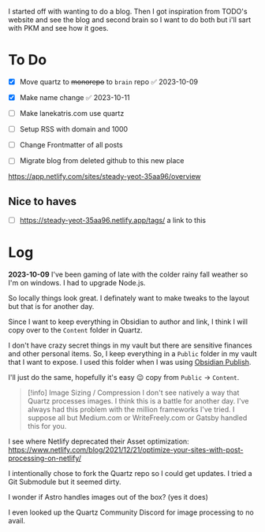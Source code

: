 I started off with wanting to do a blog. Then I got inspiration from TODO's website and see the blog and second brain so I want to do both but i'll sart with PKM and see how it goes. 

# To Do

- [x] Move quartz to ~~monorepo~~ to `brain` repo ✅ 2023-10-09
- [x] Make name change ✅ 2023-10-11
- [ ] Make lanekatris.com use quartz
- [ ] Setup RSS with domain and 1000
- [ ] Change Frontmatter of all posts
- [ ] Migrate blog from deleted github to this new place


https://app.netlify.com/sites/steady-yeot-35aa96/overview

## Nice to haves

- [ ] https://steady-yeot-35aa96.netlify.app/tags/ a link to this
# Log

**2023-10-09**
I've been gaming of late with the colder rainy fall weather so I'm on windows. I had to upgrade Node.js.

So locally things look great. I definately want to make tweaks to the layout but that is for another day. 

Since I want to keep everything in Obsidian to author and link, I think I will copy over to the `Content` folder in Quartz. 

I don't have crazy secret things in my vault but there are sensitive finances and other personal items. So, I keep everything in a `Public` folder in my vault that I want to expose. I used this folder when I was using [Obsidian Publish](https://obsidian.md/publish). 

I'll just do the same, hopefully it's easy 😉 copy from `Public` -> `Content`. 

> [!info] Image Sizing / Compression
> I don't see natively a way that Quartz processes images. I think this is a battle for another day. I've always had this problem with the million frameworks I've tried. I suppose all but Medium.com or WriteFreely.com or Gatsby handled this for you.

I see where Netlify deprecated their Asset optimization: https://www.netlify.com/blog/2021/12/21/optimize-your-sites-with-post-processing-on-netlify/

I intentionally chose to fork the Quartz repo so I could get updates. I tried a Git Submodule but it seemed dirty.

 I wonder if Astro handles images out of the box? (yes it does)

I even looked up the Quartz Community Discord for image processing to no avail.